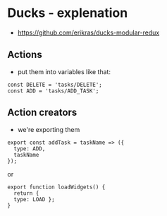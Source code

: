 # Ducks - explenation
* https://github.com/erikras/ducks-modular-redux
## Actions
* put them into variables like that:
```
const DELETE = 'tasks/DELETE';
const ADD = 'tasks/ADD_TASK';
```
## Action creators
* we're exporting them
```
export const addTask = taskName => ({
  type: ADD,
  taskName
});
```
or
```
export function loadWidgets() {
  return {
  type: LOAD };
}
```
